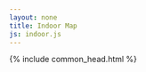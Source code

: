 ```yaml
---
layout: none
title: Indoor Map
js: indoor.js
---
```


<html lang="en">

<head>
  {% include common_head.html %}
  <style>
    {% include indoor.css %}
  </style>
</head>

<body>
  <div id="app-container">
    <div id="ui-panel"></div>
    <div id="map" class="map"></div>
  </div>
</body>
<script>
  {% include {{ page.js }} %}
</script>

</html>